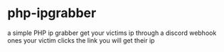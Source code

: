 # php-ipgrabber
a simple PHP ip grabber get your victims ip through a discord webhook ones your victim clicks the link you will get their ip
